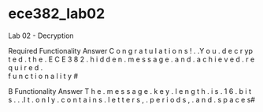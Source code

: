 ece382_lab02
============

Lab 02 - Decryption

Required Functionality Answer
C	o	n	g	r	a	t	u	l a	t	i	o	n	s	!	.	.Y	o	u	.	d	e	c	r	yp	t	e	d	.	t	h	e	. E	C	E	3	8	2	.	h	i
d	d	e	n	.	m	e	s	s  a	g	e	.	a	n	d	.	a c	h	i	e	v	e	d	.	r e	q	u	i	r	e	d	.	
f u	n	c	t	i	o	n	a	l i	t	y	#

B Functionality Answer
T	h	e	.	m	e	s	s	a g	e	.	k	e	y	.	l	e n	g	t	h	.	i	s	.	1 6	.	b	i	t	s	.	.	.I	t	.	o	n	l	y	.	c
o	n	t	a	i	n	s	.	l e	t t	e	r	s	,	.	p e	r	i	o	d	s	,	.	a n	d	.	s	p	a	c	e	s#